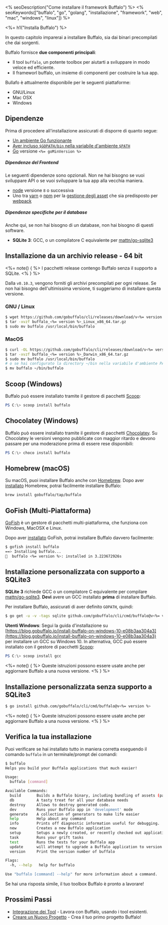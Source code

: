 <% seoDescription("Come installare il framework Buffalo") %>
<% seoKeywords(["buffalo", "go", "golang", "installazione", "framework", "web", "mac", "windows", "linux"]) %>

<%= h1("Installa Buffalo") %>

In questo capitolo imparerai a installare Buffalo, sia dai binari precompilati che dai sorgenti.

Buffalo fornisce **due componenti principali**:
* Il tool `buffalo`, un potente toolbox per aiutarti a sviluppare in modo veloce ed efficiente.
* Il frameworl buffalo, un insieme di componenti per costruire la tua app.

Bullafo è attualmente disponibile per le seguenti piattaforme:
* GNU/Linux
* Mac OSX
* Windows

## Dipendenze

Prima di procedere all'installazione assicurati di disporre di quanto segue:

* [Un ambiente Go funzionante](http://gopherguides.com/before-you-come-to-class)
* [Aver incluso `$GOPATH/bin` nella variabile d'ambiente `$PATH`](https://golang.org/doc/code.html#GOPATH)
* [Go](https://golang.org) versione `<%= goMinVersion %>`

##### Dipendenze del Frontend

Le seguenti dipendenze sono opzionali. Non ne hai bisogno se vuoi sviluppare API o se vuoi sviluppare la tua app alla vecchia maniera.

* [node](https://github.com/nodejs/node) versione `8` o successiva
* Uno tra [yarn](https://yarnpkg.com/en/) o [npm](https://github.com/npm/npm) per la [gestione degli asset](/en/docs/assets) che sia predisposto per [webpack](https://github.com/webpack/webpack)

##### Dipendenze specifiche per il database

Anche qui, se non hai bisogno di un database, non hai bisogno di questi software.

* **SQLite 3**: GCC, o un compilatore C equivalente per [mattn/go-sqlite3](https://github.com/mattn/go-sqlite3)

## Installazione da un archivio release - 64 bit

<%= note() { %>
I pacchetti release contengo Buffalo senza il supporto a SQLite.
<% } %>

Dalla `v0.10.3`, vengono forniti gli archivi precompilati per ogni release. Se non hai bisogno dell'ultimissima versione, ti suggeriamo di installare questa versione.

### GNU / Linux

```bash
$ wget https://github.com/gobuffalo/cli/releases/download/v<%= version %>/buffalo_<%= version %>_Linux_x86_64.tar.gz
$ tar -xvzf buffalo_<%= version %>_Linux_x86_64.tar.gz
$ sudo mv buffalo /usr/local/bin/buffalo
```

### MacOS

```bash
$ curl -OL https://github.com/gobuffalo/cli/releases/download/v<%= version %>/buffalo_<%= version %>_Darwin_x86_64.tar.gz
$ tar -xvzf buffalo_<%= version %>_Darwin_x86_64.tar.gz
$ sudo mv buffalo /usr/local/bin/buffalo
# o se hai configurato la directory ~/bin nella variabile d'ambiente PATH
$ mv buffalo ~/bin/buffalo
```

## Scoop (Windows)
Buffalo può essere installato tramite il gestore di pacchetti [Scoop](http://scoop.sh/):

```powershell
PS C:\> scoop install buffalo
```

## Chocolatey (Windows)
Buffalo può essere installato tramite il gestore di pacchetti [Chocolatey](https://chocolatey.org/packages/buffalo). Su Chocolatey le versioni vengono pubblicate con maggior ritardo e devono passare per una moderazione prima di essere rese disponibili:

```powershell
PS C:\> choco install buffalo
```

## Homebrew (macOS)

Su macOS, puoi installare Buffalo anche con [Homebrew](https://brew.sh/). Dopo aver [installato](https://docs.brew.sh/Installation) Homebrew, potrai facilmente installare Buffalo:

```bash
brew install gobuffalo/tap/buffalo
```

## GoFish (Multi-Piattaforma)

[GoFish](https://gofi.sh/index.html) è un gestore di pacchetti multi-piattaforma, che funziona con Windows, MacOSX e Linux.

Dopo aver [installato](https://gofi.sh/index.html#install) GoFish, potrai installare Buffalo davvero facilmente:

```bash
$ gofish install buffalo
==> Installing buffalo...
🐠  buffalo <%= version %>: installed in 3.223672926s
```

## Installazione personalizzata **con** supporto a SQLite3

**SQLite 3** richiede GCC o un compilatore C equivalente per compilare [mattn/go-sqlite3](https://github.com/mattn/go-sqlite3). **Devi** avere un GCC installato **prima** di installare Buffalo.

Per installare Buffalo, assicurati di aver definito `GOPATH`, quindi:

```bash
$ go get -u -v -tags sqlite github.com/gobuffalo/cli/cmd/buffalo@v<%= version %>
```

**Utenti Windows**: Segui la guida d'installazione su [https://blog.gobuffalo.io/install-buffalo-on-windows-10-e08b3aa304a3](https://blog.gobuffalo.io/install-buffalo-on-windows-10-e08b3aa304a3) per installare un GCC su Windows 10. In alternativa, GCC può essere installato con il gestore di pacchetti [Scoop](http://scoop.sh/):

```powershell
PS C:\> scoop install gcc
```

<%= note() { %>
Queste istruzioni possono essere usate anche per aggiornare Buffalo a una nuova versione.
<% } %>

## Installazione personalizzata **senza** supporto a SQLite3

```bash
$ go install github.com/gobuffalo/cli/cmd/buffalo@v<%= version %>
```

<%= note() { %>
Queste istruzioni possono essere usate anche per aggiornare Buffalo a una nuova versione.
<% } %>

## Verifica la tua installazione

Puoi verificare se hai installato tutto in maniera corretta eseguendo il comando `buffalo` in un terminale/prompt dei comandi:

```bash
$ buffalo
Helps you build your Buffalo applications that much easier!

Usage:
  buffalo [command]

Available Commands:
  build       Builds a Buffalo binary, including bundling of assets (packr & webpack)
  db          A tasty treat for all your database needs
  destroy     Allows to destroy generated code.
  dev         Runs your Buffalo app in 'development' mode
  generate    A collection of generators to make life easier
  help        Help about any command
  info        Prints off diagnostic information useful for debugging.
  new         Creates a new Buffalo application
  setup       Setups a newly created, or recently checked out application.
  task        Runs your grift tasks
  test        Runs the tests for your Buffalo app
  update      will attempt to upgrade a Buffalo application to version v<%= version %>
  version     Print the version number of buffalo

Flags:
  -h, --help   help for buffalo

Use "buffalo [command] --help" for more information about a command.
```

Se hai una risposta simile, il tuo toolbox Buffalo è pronto a lavorare!

## Prossimi Passi

* [Integrazione dei Tool](/it/docs/getting-started/integrations) - Lavora con Buffalo, usando i tool esistenti.
* [Creare un Nuovo Progetto](/it/docs/getting-started/new-project) - Crea il tuo primo progetto Buffalo!
